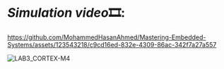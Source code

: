 # *Simulation video*🎞️:

https://github.com/MohammedHasanAhmed/Mastering-Embedded-Systems/assets/123543218/c9cd16ed-832e-4309-86ac-342f7a27a557

![LAB3_CORTEX-M4 ](https://github.com/MohammedHasanAhmed/Mastering-Embedded-Systems/assets/123543218/0c1f55d0-f4fc-4396-b386-dc36b50c0821)
